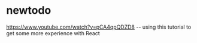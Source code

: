 # newtodo
https://www.youtube.com/watch?v=pCA4qpQDZD8 -- using this tutorial to get some more experience with React

